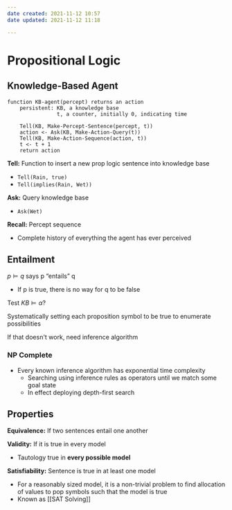 ```yaml
---
date created: 2021-11-12 10:57
date updated: 2021-11-12 11:18

---
```


# Propositional Logic

## Knowledge-Based Agent

```
function KB-agent(percept) returns an action
	persistent: KB, a knowledge base
				t, a counter, initially 0, indicating time
	
	Tell(KB, Make-Percept-Sentence(percept, t))
	action <- Ask(KB, Make-Action-Query(t))
	Tell(KB, Make-Action-Sequence(action, t))
	t <- t + 1
	return action
```

**Tell:** Function to insert a new prop logic sentence into knowledge base

- `Tell(Rain, true)`
- `Tell(implies(Rain, Wet))`

**Ask:** Query knowledge base

- `Ask(Wet)`

**Recall:** Percept sequence

- Complete history of everything the agent has ever perceived

## Entailment

$p \models q$ says p “entails” q

- If p is true, there is no way for q to be false

Test $KB \models \alpha$?

Systematically setting each proposition symbol to be true to enumerate possibilities

If that doesn't work, need inference algorithm

### NP Complete

- Every known inference algorithm has exponential time complexity
  - Searching using inference rules as operators until we match some goal state
  - In effect deploying depth-first search

## Properties

**Equivalence:** If two sentences entail one another

**Validity:** If it is true in every model
- Tautology true in **every possible model**

**Satisfiability:** Sentence is true in at least one model
- For a reasonably sized model, it is a non-trivial problem to find allocation of values to pop symbols such that the model is true
- Known as [[SAT Solving]]